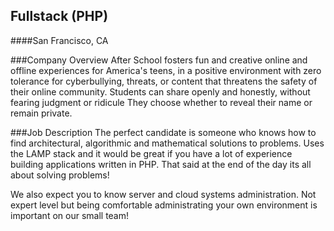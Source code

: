 ## Fullstack (PHP)
####San Francisco, CA

###Company Overview
After School fosters fun and creative online and offline experiences for America's teens, in a positive environment with zero tolerance for cyberbullying, threats, or content that threatens the safety of their online community. Students can share openly and honestly, without fearing judgment or ridicule They choose whether to reveal their name or remain private.

###Job Description
The perfect candidate is someone who knows how to find architectural, algorithmic and mathematical solutions to problems. Uses the LAMP stack and it would be great if you have a lot of experience building applications written in PHP. That said at the end of the day its all about solving problems!

We also expect you to know server and cloud systems administration. Not expert level but being comfortable administrating your own environment is important on our small team!
